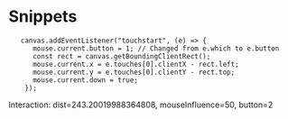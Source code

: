 # Snippets

```event_listener
   canvas.addEventListener("touchstart", (e) => {
      mouse.current.button = 1; // Changed from e.which to e.button
      const rect = canvas.getBoundingClientRect();
      mouse.current.x = e.touches[0].clientX - rect.left;
      mouse.current.y = e.touches[0].clientY - rect.top;
      mouse.current.down = true;
    });
```

Interaction: dist=243.20019988364808, mouseInfluence=50, button=2

